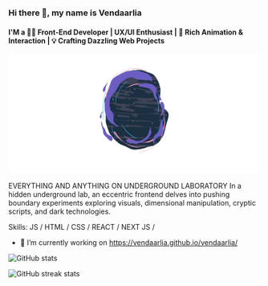 ### Hi there 👋, my name is Vendaarlia
#### I'M a 👨‍💻 Front-End Developer | UX/UI Enthusiast | 💫 Rich Animation & Interaction   | 💡 Crafting Dazzling Web Projects
![I'M a 👨‍💻 Front-End Developer | UX/UI Enthusiast | 💫 Rich Animation & Interaction   | 💡 Crafting Dazzling Web Projects](https://github.com/Vendaarlia/vendaarlia/blob/main/img/portal%20anim.gif)

EVERYTHING AND ANYTHING ON UNDERGROUND LABORATORY
In a hidden underground lab, an eccentric frontend delves into pushing
boundary experiments exploring visuals, dimensional manipulation,
cryptic scripts, and dark technologies.

Skills: JS / HTML / CSS / REACT / NEXT JS /

- 🔭 I’m currently working on https://vendaarlia.github.io/vendaarlia/ 

![GitHub stats](https://github-readme-stats.vercel.app/api?username=vendaarlia&show_icons=true)  

![GitHub streak stats](https://streak-stats.demolab.com/?user=vendaarlia)  

